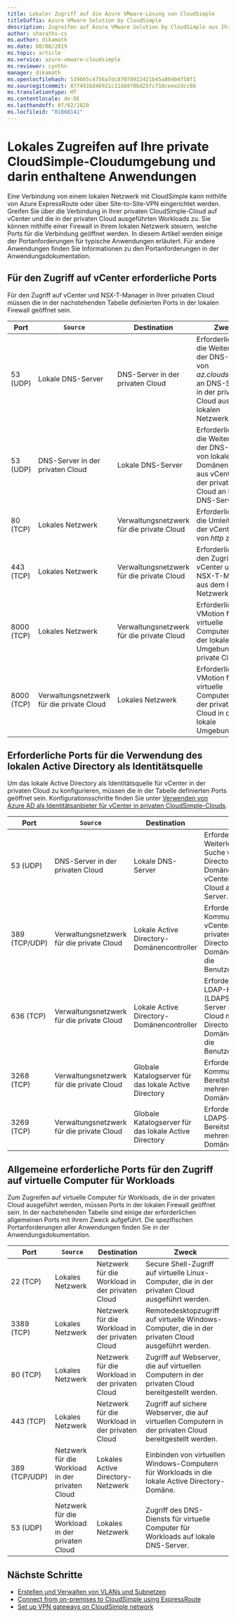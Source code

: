 ```yaml
---
title: Lokaler Zugriff auf die Azure VMware-Lösung von CloudSimple
titleSuffix: Azure VMware Solution by CloudSimple
description: Zugreifen auf Azure VMware Solution by CloudSimple aus Ihrem lokalen Netzwerk über eine Firewall
author: sharaths-cs
ms.author: dikamath
ms.date: 08/08/2019
ms.topic: article
ms.service: azure-vmware-cloudsimple
ms.reviewer: cynthn
manager: dikamath
ms.openlocfilehash: 539665c4756a7dc87078922421b45a88404f58f1
ms.sourcegitcommit: 877491bd46921c11dd478bd25fc718ceee2dcc08
ms.translationtype: HT
ms.contentlocale: de-DE
ms.lasthandoff: 07/02/2020
ms.locfileid: "81868141"
---
```

# <a name="accessing-your-cloudsimple-private-cloud-environment-and-applications-from-on-premises"></a>Lokales Zugreifen auf Ihre private CloudSimple-Cloudumgebung und darin enthaltene Anwendungen

Eine Verbindung von einem lokalen Netzwerk mit CloudSimple kann mithilfe von Azure ExpressRoute oder über Site-to-Site-VPN eingerichtet werden.  Greifen Sie über die Verbindung in Ihrer privaten CloudSimple-Cloud auf vCenter und die in der privaten Cloud ausgeführten Workloads zu.  Sie können mithilfe einer Firewall in Ihrem lokalen Netzwerk steuern, welche Ports für die Verbindung geöffnet werden.  In diesem Artikel werden einige der Portanforderungen für typische Anwendungen erläutert.  Für andere Anwendungen finden Sie Informationen zu den Portanforderungen in der Anwendungsdokumentation.

## <a name="ports-required-for-accessing-vcenter"></a>Für den Zugriff auf vCenter erforderliche Ports

Für den Zugriff auf vCenter und NSX-T-Manager in Ihrer privaten Cloud müssen die in der nachstehenden Tabelle definierten Ports in der lokalen Firewall geöffnet sein.  

| Port       | `Source`                           | Destination                      | Zweck                                                                                                                |
|------------|----------------------------------|----------------------------------|------------------------------------------------------------------------------------------------------------------------|
| 53 (UDP)   | Lokale DNS-Server          | DNS-Server in der privaten Cloud        | Erforderlich für die Weiterleitung der DNS-Suche von *az.cloudsimple.io* an DNS-Server in der privaten Cloud aus dem lokalen Netzwerk.       |
| 53 (UDP)   | DNS-Server in der privaten Cloud        | Lokale DNS-Server          | Erforderlich für die Weiterleitung der DNS-Suche von lokalen Domänennamen aus vCenter in der privaten Cloud an lokale DNS-Server. |
| 80 (TCP)   | Lokales Netzwerk              | Verwaltungsnetzwerk für die private Cloud | Erforderlich für die Umleitung der vCenter-URL von *http* zu *https*.                                                           |
| 443 (TCP)  | Lokales Netzwerk              | Verwaltungsnetzwerk für die private Cloud | Erforderlich für den Zugriff auf vCenter und NSX-T-Manager aus dem lokalen Netzwerk.                                             |
| 8000 (TCP) | Lokales Netzwerk              | Verwaltungsnetzwerk für die private Cloud | Erforderlich für VMotion für virtuelle Computer aus der lokalen Umgebung in die private Cloud.                                            |
| 8000 (TCP) | Verwaltungsnetzwerk für die private Cloud | Lokales Netzwerk              | Erforderlich für VMotion für virtuelle Computer aus der privaten Cloud in die lokale Umgebung.                                            |

## <a name="ports-required-for-using-on-premises-active-directory-as-an-identity-source"></a>Erforderliche Ports für die Verwendung des lokalen Active Directory als Identitätsquelle

Um das lokale Active Directory als Identitätsquelle für vCenter in der privaten Cloud zu konfigurieren, müssen die in der Tabelle definierten Ports geöffnet sein.  Konfigurationsschritte finden Sie unter [Verwenden von Azure AD als Identitätsanbieter für vCenter in privaten CloudSimple-Clouds](https://docs.microsoft.com/azure/vmware-cloudsimple/azure-ad/).

| Port         | `Source`                           | Destination                                         | Zweck                                                                                                                                          |
|--------------|----------------------------------|-----------------------------------------------------|--------------------------------------------------------------------------------------------------------------------------------------------------|
| 53 (UDP)      | DNS-Server in der privaten Cloud        | Lokale DNS-Server                             | Erforderlich für die Weiterleitung der DNS-Suche von lokalen Active Directory-Domänennamen aus vCenter in der privaten Cloud an lokale DNS-Server.          |
| 389 (TCP/UDP) | Verwaltungsnetzwerk für die private Cloud | Lokale Active Directory-Domänencontroller     | Erforderlich für die LDAP-Kommunikation vom vCenter-Server in der privaten Cloud mit Active Directory-Domänencontrollern für die Benutzerauthentifizierung.                |
| 636 (TCP)     | Verwaltungsnetzwerk für die private Cloud | Lokale Active Directory-Domänencontroller     | Erforderlich für die Secure LDAP-Kommunikation (LDAPS) vom vCenter-Server in der privaten Cloud mit Active Directory-Domänencontrollern für die Benutzerauthentifizierung. |
| 3268 (TCP)    | Verwaltungsnetzwerk für die private Cloud | Globale Katalogserver für das lokale Active Directory | Erforderlich für die LDAP-Kommunikation in Bereitstellungen mit mehreren Domänencontrollern.                                                                        |
| 3269 (TCP)    | Verwaltungsnetzwerk für die private Cloud | Globale Katalogserver für das lokale Active Directory | Erforderlich für die LDAPS-Kommunikation in Bereitstellungen mit mehreren Domänencontrollern.                                                                       |                                           |

## <a name="common-ports-required-for-accessing-workload-virtual-machines"></a>Allgemeine erforderliche Ports für den Zugriff auf virtuelle Computer für Workloads

Zum Zugreifen auf virtuelle Computer für Workloads, die in der privaten Cloud ausgeführt werden, müssen Ports in der lokalen Firewall geöffnet sein.  In der nachstehenden Tabelle sind einige der erforderlichen allgemeinen Ports mit ihrem Zweck aufgeführt.  Die spezifischen Portanforderungen aller Anwendungen finden Sie in der Anwendungsdokumentation.

| Port         | `Source`                         | Destination                          | Zweck                                                                              |
|--------------|--------------------------------|--------------------------------------|--------------------------------------------------------------------------------------|
| 22 (TCP)      | Lokales Netzwerk            | Netzwerk für die Workload in der privaten Cloud       | Secure Shell-Zugriff auf virtuelle Linux-Computer, die in der privaten Cloud ausgeführt werden.              |
| 3389 (TCP)    | Lokales Netzwerk            | Netzwerk für die Workload in der privaten Cloud       | Remotedesktopzugriff auf virtuelle Windows-Computer, die in der privaten Cloud ausgeführt werden.                 |
| 80 (TCP)      | Lokales Netzwerk            | Netzwerk für die Workload in der privaten Cloud       | Zugriff auf Webserver, die auf virtuellen Computern in der privaten Cloud bereitgestellt werden.        |
| 443 (TCP)     | Lokales Netzwerk            | Netzwerk für die Workload in der privaten Cloud       | Zugriff auf sichere Webserver, die auf virtuellen Computern in der privaten Cloud bereitgestellt werden. |
| 389 (TCP/UDP) | Netzwerk für die Workload in der privaten Cloud | Lokales Active Directory-Netzwerk | Einbinden von virtuellen Windows-Computern für Workloads in die lokale Active Directory-Domäne.       |
| 53 (UDP)      | Netzwerk für die Workload in der privaten Cloud | Lokales Netzwerk                  | Zugriff des DNS-Diensts für virtuelle Computer für Workloads auf lokale DNS-Server.         |

## <a name="next-steps"></a>Nächste Schritte

* [Erstellen und Verwalten von VLANs und Subnetzen](https://docs.microsoft.com/azure/vmware-cloudsimple/create-vlan-subnet/)
* [Connect from on-premises to CloudSimple using ExpressRoute](https://docs.microsoft.com/azure/vmware-cloudsimple/on-premises-connection/)
* [Set up VPN gateways on CloudSimple network](https://docs.microsoft.com/azure/vmware-cloudsimple/vpn-gateway/)
